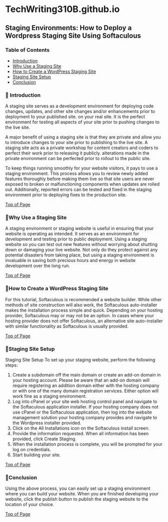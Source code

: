 # TechWriting310B.github.io
<!--# Wilkommen aus mein Githubswebsite
_**UW technical writing class => 310**_
<!--//This is a test ReadMe file.<br> 
<!--//Here is a simple footnote[^1].

<!--//| Command | Description | Additional Notes |-->
<!--//| --- | --- | --- |-->
<!--//| git status | List all new or modified files | Verifed functional |-->
<!--//| git diff | Show file differences that haven't been staged | see [RESOURCES](#resources) |-->

## Staging Environments: How to Deploy a Wordpress Staging Site Using Softaculous

### Table of Contents

- [Introduction](#Introduction)
- [Why Use a Staging Site](#Why-Use-a-Staging-Site)
- [How to Create a WordPress Staging Site](#How-to-Create-a-WordPress-Staging-Site)
- [Staging Site Setup](#Staging-Site-Setup)
- [Conclusion](#Conclusion)


### &#x1F539; Introduction 
A staging site serves as a development environment for deploying code changes, updates, and other site changes and/or enhancements prior to deployment to your published site. on your real site. It is the perfect environment for testing all aspects of your site prior to pushing changes to the live site.

A major benefit of using a staging site is that they are private and allow you to introduce changes to your site prior to publishing to the live site. A staging site acts as a private workshop for content creators and coders to perfect their work prior to releasing it publicly. alterations made in the private environment can be perfected prior to rollout to the public site. 

To keep things running smoothly for your website visitors, it pays to use a staging environment. This process allows you to review newly added features thoroughly before making them live so that site users are never exposed to broken or malfunctioning components when updates are rolled out. Additionally, reported errors can be tested and fixed in the staging environment prior to deploying fixes to the production site.

[Top of Page](#Table-of-Contents)

  




### &#x1F539;Why Use a Staging Site 
A staging environment or staging website is useful in ensuring that your website is operating as intended. It serves as an environment for development and testing prior to public deployment. Using a staging website so you can test out new features without worrying about shutting down or damaging your live website. Not only do they protect against any potential disasters from taking place, but using a staging environment is invaluable in saving both precious hours and energy in website development over the long run.

[Top of Page](#Table-of-Contents)

### &#x1F539;How to Create a WordPress Staging Site  
For this tutorial, Softaculous is recommended a website builder. While other methods of site construction will also work, the Softaculous auto-installer makes the installation process simple and quick. Depending on your hosting provider, Softaculous may or may not be an option. In cases where your hosting provider does not offer Softaculous, an alternative site auto-installer with similar functionality as Softaculous is usually provided. 

[Top of Page](#Table-of-Contents)

### &#x1F539;Staging Site Setup
Staging Site Setup
To set up your staging website, perform the following steps:
1.	Create a subdomain off the main domain or create an add-on domain in your hosting account. Please be aware that an add-on domain will require registering an addition domain either with the hosting company or with one of the many domain registration services. Either option will work fine as a staging environment. 
2.	 Log into cPanel or your site web hosting control panel and navigate to the Softaculous application installer. If your hosting company does not use cPanel or the Softaculous application, then log into the website management solution your hosting company provides and navigate to the Wordpress installer provided. 
3.	Click on the All Installations icon on the Softaculous install screen. 
4.	 Provide the information requested. When all information has been provided, click Create Staging.   
5.	 When the installation process is complete, you will be prompted for your log on credentials.
6.	Start building your site.

[Top of Page](#Table-of-Contents)

### &#x1F539;Conclusion
Using the above process, you can easily set up a staging environment where you can build your website. When you are finished developing your website, click the publish button to publish the staging website to the location of your choice.

[Top of Page](#Staging-Environments)











<!--Generate: 
```
$ npm run generate
```
- Generates unique images based on the layers in the `/backend/layers` folder.
- WARNING: This command deletes the `/backend/build` folder if it exists!

Rarity (Hashlips): 
```
$ npm run rarity
```
- Calculates the rarity of NFT properties based on layer files.

Rarity (codeSTACKr): 
```
$ npm run rarity_md
```

- Calculates the rarity of NFT properties based on metadata.

Rarity Rank (codeSTACKr): 
```
$ npm run rarity_rank
```

- Provides ranking details through a user interface after calculating using the codeSTACKr Rarity command.

Update Info: 
```
$ npm run update_info
```

- Allows you to update `namePrefix`, `description`, and/or `baseUri` for metadata after it was already generated.

Create Generic Metadata: 
```
$ npm run create_generic
```

- Creates generic metadata using the settings from the `/backend/src/config.js` file.

Upload Files/Images: 
```
$ npm run upload_files
```

- Uploads all files in the `/backend/build/images` folder.

Upload Metadata: 
```
$ npm run upload_metadata
```

- Uploads all `.json` files in both the `/backend/build/json` folder and, if it exists, the `/backend/build/genericJson` folder as well. 

Deploy Contract: 
```
$ npm run deploy_contract
```

- Deploys a contract to the blockchain using the settings from the `/backend/src/config.js` file.

Get Contract: 
```
$ npm run get_contract
```

- Gets the deployed contract details including the contracts ABI using the transactions hash from the Deploy Contract command.

Update Contract:
```
$ npm run update_public_mint_start_date
$ npm run update_presale_mint_start_date
$ npm run update_presale_whitelisted_addresses
$ npm run update_presale_whitelisted_addresses_remove
$ npm run update_royalty_share
$ npm run update_royalty_address
$ npm run update_base_uri
$ npm run update_prereveal_token_uri
```

- Updates specific fields of the contract using the settings from the `/backend/src/config.js` file.
- Available fields to update:
  - `prereveal_token_uri` - This will update the pre-reveal token uri for all NFTs. (Hidden image)
  - `base_uri` - This will update the base uri for all NFTs and reveal all.
  - `public_mint_start_date` - Eg: 2022-02-08T11:30:48+00:00
  - `presale_mint_start_date` - Eg: 2022-02-08T11:30:48+00:00
  - `presale_whitelisted_addresses` - Adds address(es) to the whitelist
  - `presale_whitelisted_addresses_remove` - Removes address(es) from the whitelist
  - `royalties_share` - Updates the royalty share
  - `royalties_address` - Updates the royalty wallet address

Refresh OpenSea: 
```
$ npm run refresh_os --start=1 --end=100
```

- Refreshes the listing for the specified editions on OpenSea.
- Both the `--start` and `--end` flags are required.

## Conclusion

- Update the `frontend/js/abi.js` file with the ABI from `backend/build/contract/_contract_abi.json`.
- Update your information in the `frontend/js/constants.js` file.
- Deploy your dApp to Netlify. (Reference the video for full instructions.)


## Reference the [main video](https://youtu.be/cLB7u0KQFIs) and [update video](https://youtu.be/-EB2TTQxSWc) for more details.
# Minting DAPP

### MainVideo

🌟 [EASY Minting dApp | Whitelisting | Entire Process!! Create an Entire NFT Collection (10,000+)](https://youtu.be/cLB7u0KQFIs)

### Update Video adding Ethereum support!

🚀 [How To Deploy a Smart Contract to Ethereum!! (Updated Minting dApp)](https://youtu.be/-EB2TTQxSWc)

Base art generator code is from [hashlips_art_engine](https://github.com/HashLips/hashlips_art_engine)

Contract uses [NFTPort](https://nftport.xyz)

Join the Discord server for more help from the community: [codeSTACKr Discord](https://discord.gg/A9CnsVzzkZ)

## backend commands

- Clone this repo or download the latest release zip file.
- Unzip, if needed, and open the folder in VS Code.
- From the terminal run: 
```
 cd backend
 npm install
```
- Copy your image layers into the `/backend/layers` folder.
- Use the `/backend/src/config.js` file to set up your layers and NFT information.
